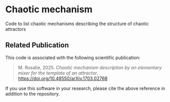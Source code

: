 # Chaotic mechanism
Code to list chaotic mechanisms describing the structure of chaotic attractors

## Related Publication

This code is associated with the following scientific publication:

> M. Rosalie, 2025. *Chaotic mechanism description by an elementary mixer for the template of an attractor*. https://doi.org/10.48550/arXiv.1703.02768

If you use this software in your research, please cite the above reference in addition to the repository.
